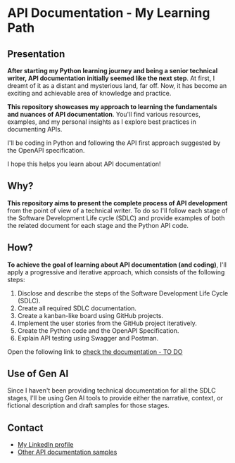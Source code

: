 # API Documentation - My Learning Path  
## Presentation    

**After starting my Python learning journey and being a senior technical writer, API documentation initially seemed like the next step**. At first, I dreamt of it as a distant and mysterious land, far off. Now, it has become an exciting and achievable area of knowledge and practice.

**This repository showcases my approach to learning the fundamentals and nuances of API documentation**. You'll find various resources, examples, and my personal insights as I explore best practices in documenting APIs.  

I'll be coding in Python and following the API first approach suggested by the OpenAPI specification.

I hope this helps you learn about API documentation!  

## Why?  

**This repository aims to present the complete process of API development** from the point of view of a technical writer. To do so I'll follow each stage of the Software Development Life cycle (SDLC) and provide examples of both the related document for each stage and the Python API code.


## How?  

**To achieve the goal of learning about API documentation (and coding)**, I'll apply a progressive and iterative approach, which consists of the following steps:  

1. Disclose and describe the steps of the Software Development Life Cycle (SDLC).  
2. Create all required SDLC documentation.  
3. Create a kanban-like board using GitHub projects.  
4. Implement the user stories from the GitHub project iteratively.  
5. Create the Python code and the OpenAPI Specification.  
6. Explain API testing using Swagger and Postman.    

Open the following link to [check the documentation - TO DO]()    

## Use of Gen AI  

Since I haven't been providing technical documentation for all the SDLC stages, I'll be using Gen AI tools to provide either the narrative, context, or fictional description and draft samples for those stages.  

## Contact  

* [My LinkedIn profile](https://www.linkedin.com/in/javier-hernandez-fernandez/)  
* [Other API documentation samples](https://technical-write-me.gitbook.io/javier-hernandez/readme/my-portfolio)

